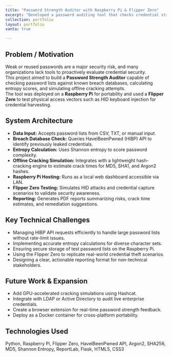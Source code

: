 ```yaml
---
title: "Password Strength Auditor with Raspberry Pi & Flipper Zero"
excerpt: "Developed a password auditing tool that checks credential strength against breach databases and performs offline cracking simulations."
collection: portfolio
layout: portfolio
vanta: true

---
```


## Problem / Motivation

Weak or reused passwords are a major security risk, and many organizations lack tools to proactively evaluate credential security.  
This project aimed to build a **Password Strength Auditor** capable of checking password lists against known breach databases, calculating entropy scores, and simulating offline cracking attempts.  
The tool was deployed on a **Raspberry Pi** for portability and used a **Flipper Zero** to test physical access vectors such as HID keyboard injection for credential harvesting.

## System Architecture

- **Data Input:** Accepts password lists from CSV, TXT, or manual input.
- **Breach Database Check:** Queries HaveIBeenPwned (HIBP) API to identify previously leaked credentials.
- **Entropy Calculation:** Uses Shannon entropy to score password complexity.
- **Offline Cracking Simulation:** Integrates with a lightweight hash-cracking engine to estimate crack times for MD5, SHA1, and Argon2 hashes.
- **Raspberry Pi Hosting:** Runs as a local web dashboard accessible via LAN.
- **Flipper Zero Testing:** Simulates HID attacks and credential capture scenarios to validate security awareness.
- **Reporting:** Generates PDF reports summarizing risks, crack time estimates, and remediation suggestions.

## Key Technical Challenges

- Managing HIBP API requests efficiently to handle large password lists without rate-limit issues.
- Implementing accurate entropy calculations for diverse character sets.
- Ensuring secure storage of test password lists on the Raspberry Pi.
- Using the Flipper Zero to replicate real-world credential theft scenarios.
- Designing a clear, actionable reporting format for non-technical stakeholders.

## Future Work & Expansion

- Add GPU-accelerated cracking simulations using Hashcat.
- Integrate with LDAP or Active Directory to audit live enterprise credentials.
- Create a browser extension for real-time password strength feedback.
- Deploy as a Docker container for cross-platform portability.

## Technologies Used

Python, Raspberry Pi, Flipper Zero, HaveIBeenPwned API, Argon2, SHA256, MD5, Shannon Entropy, ReportLab, Flask, HTML5, CSS3
